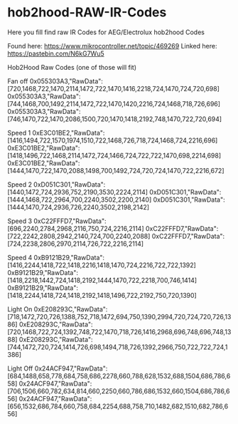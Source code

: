 # hob2hood-RAW-IR-Codes
Here you fill find raw IR Codes for AEG/Electrolux hob2hood Codes

Found here: https://www.mikrocontroller.net/topic/469269
Linked here: https://pastebin.com/N6kG7Wu5

Hob2Hood Raw Codes (one of those will fit)

Fan off
0x055303A3,"RawData":[720,1468,722,1470,2114,1472,722,1470,1416,2218,724,1470,724,720,698]
0x055303A3,"RawData":[744,1468,700,1492,2114,1472,722,1470,1420,2216,724,1468,718,726,696]
0x055303A3,"RawData":[746,1470,722,1470,2086,1500,720,1470,1418,2192,748,1470,722,720,694]

Speed 1
0xE3C01BE2,"RawData":[1416,1494,722,1570,1974,1510,722,1468,726,718,724,1468,724,2216,696]
0xE3C01BE2,"RawData":[1418,1496,722,1468,2114,1472,724,1466,724,722,722,1470,698,2214,698]
0xE3C01BE2,"RawData":[1444,1470,722,1470,2088,1498,700,1492,724,720,724,1470,722,2216,672]

Speed 2
0xD051C301,"RawData":[1440,1472,724,2936,752,2190,3530,2224,2114]
0xD051C301,"RawData":[1444,1468,722,2964,700,2240,3502,2200,2140]
0xD051C301,"RawData":[1444,1470,724,2936,726,2240,3502,2198,2142]

Speed 3
0xC22FFFD7,"RawData":[696,2240,2784,2968,2116,750,724,2216,2114]
0xC22FFFD7,"RawData":[722,2242,2808,2942,2140,724,700,2240,2088]
0xC22FFFD7,"RawData":[724,2238,2806,2970,2114,726,722,2216,2114]

Speed 4
0xB9121B29,"RawData":[1416,2244,1418,722,1418,2216,1418,1470,724,2216,722,722,1392]
0xB9121B29,"RawData":[1418,2218,1442,724,1418,2192,1444,1470,722,2218,700,746,1414]
0xB9121B29,"RawData":[1418,2244,1418,724,1418,2192,1418,1496,722,2192,750,720,1390]

Light On
0xE208293C,"RawData":[718,1472,720,726,1388,752,718,1472,694,750,1390,2994,720,724,720,726,1386]
0xE208293C,"RawData":[720,1468,722,724,1392,748,722,1470,718,726,1416,2968,696,748,696,748,1388]
0xE208293C,"RawData":[744,1472,720,724,1414,726,698,1494,718,726,1392,2966,750,722,722,724,1386]

Light Off
0x24ACF947,"RawData":[684,1488,658,778,684,758,686,2278,660,788,628,1532,688,1504,686,786,658]
0x24ACF947,"RawData":[706,1506,660,782,634,814,660,2250,660,786,686,1532,660,1504,686,786,656]
0x24ACF947,"RawData":[656,1532,686,784,660,758,684,2254,688,758,710,1482,682,1510,682,786,656]
